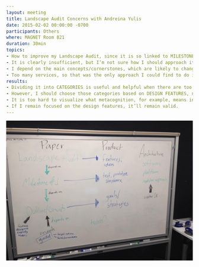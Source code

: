 ```yaml
---
layout: meeting
title: Landscape Audit Concerns with Andreina Yulis
date: 2015-02-02 00:00:00 -0700
participants: Others
where: MAGNET Room 821
duration: 30min
topics:
- How to improve my Landscape Audit, since it is so linked to MILESTONE#1
- It is clearly insufficient, but I’m not sure how I should approach it.
- I depend on the main concepts/cornerstones, which are likely to change.
- Too many services, so that was the only approach I could find to do it.
results:
- Dividing it into CATEGORIES is useful and helpful when there are too many products.
- However, I should choose those categories based on DESIGN FEATURES, not concepts
- It is too hard to visualize what metacognition, for example, means in a landscape audit
- If I remain focused on the design features, it’ll remain valid.
---
```


![image alt text](2016-02-05-andreina_01.jpg)